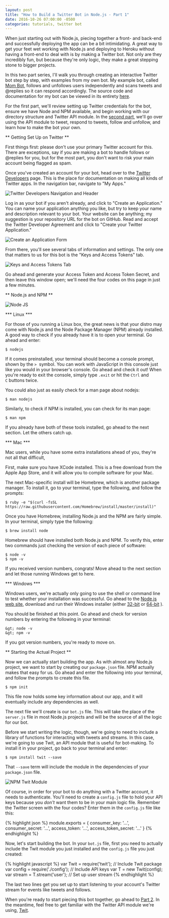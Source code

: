 ```yaml
---
layout: post
title: "How to Build a Twitter Bot in Node.js - Part 1"
date: 2016-10-26 07:00:00 -0500
categories: tutorials, twitter bot
---
```

When just starting out with Node.js, piecing together a front- and back-end and successfully deploying the app can be a bit intimidating. A great way to get your feet wet working with Node.js and deploying to Heroku without having a front-end to deal with is by making a Twitter bot. Not only are they incredibly fun, but because they're only logic, they make a great stepping stone to bigger projects.

In this two part series, I'll walk you through creating an interactive Twitter bot step by step, with examples from my own bot. My example bot, called [Mom Bot](https://twitter.com/the_mother_bot), follows and unfollows users independently and scans tweets and @replies so it can respond accordingly. The source code and documentation for my bot can be viewed in its entirety [here](https://github.com/chznbaum/the-mom-bot).

For the first part, we'll review setting up Twitter credentials for the bot, ensure we have Node and NPM available, and begin working with our directory structure and Twitter API module. In the [second part](http://45.55.222.215/2016-10-31-how-to-build-a-twitter-bot-in-nodejs-part-2), we'll go over using the API module to tweet, respond to tweets, follow and unfollow, and learn how to make the bot your own.

** Getting Set Up on Twitter **

First things first: please don't use your primary Twitter account for this. There are exceptions, say if you are making a bot to handle follows or @replies for you, but for the most part, you don't want to risk your main account being flagged as spam.

Once you've created an account for your bot, head over to the [Twitter Developers](https://dev.twitter.com) page. This is the place for documentation on making all kinds of Twitter apps. In the navigation bar, navigate to "My Apps."

![Twitter Developers Navigation and Header](http://45.55.222.215/assets/Screenshot-from-2016-10-27-00-38-04.png)

Log in as your bot if you aren't already, and click to "Create an Application." You can name your application anything you like, but try to keep your name and description relevant to your bot. Your website can be anything; my suggestion is your repository URL for the bot on GitHub. Read and accept the Twitter Developer Agreement and click to "Create your Twitter Application."

![Create an Application Form](http://45.55.222.215/assets/create_an_application.jpg)

From there, you'll see several tabs of information and settings. The only one that matters to us for this bot is the "Keys and Access Tokens" tab.

![Keys and Access Tokens Tab](http://45.55.222.215/assets/keys_and_access_tab.jpg)

Go ahead and generate your Access Token and Access Token Secret, and then leave this window open; we'll need the four codes on this page in just a few minutes.

** Node.js and NPM **

![Node JS](http://45.55.222.215/assets/Node.js_logo.png)

*** Linux ***

For those of you running a Linux box, the great news is that your distro may come with Node.js and the Node Package Manager (NPM) already installed. A good way to check if you already have it is to open your terminal. Go ahead and enter:

    $ nodejs

If it comes preinstalled, your terminal should become a console prompt, shown by the `>`  symbol. You can work with JavaScript in this console just like you would in your browser's console. Go ahead and check it out! When you're ready to exit the console, simply type `.exit` or hit the `Ctrl` and `C` buttons twice.

You could also just as easily check for a man page about nodejs:

    $ man nodejs

Similarly, to check if NPM is installed, you can check for its man page:

    $ man npm

If you already have both of these tools installed, go ahead to the next section. Let the others catch up.

*** Mac ***

Mac users, while you have some extra installations ahead of you, they're not all that difficult,

First, make sure you have XCode installed. This is a free download from the Apple App Store, and it will allow you to compile software for your Mac.

The next Mac-specific install will be Homebrew, which is another package manager. To install it, go to your terminal, type the following, and follow the prompts:

    $ ruby -e "$(curl -fsSL https://raw.githubusercontent.com/Homebrew/install/master/install)"

Once you have Homebrew, installing Node.js and the NPM are fairly simple. In your terminal, simply type the following:

    $ brew install node

Homebrew should have installed both Node.js and NPM. To verify this, enter two commands just checking the version of each piece of software:

    $ node -v
    $ npm -v

If you received version numbers, congrats! Move ahead to the next section and let those running Windows get to here.

*** Windows ***

Windows users, we're actually only going to use the shell or command line to test whether your installation was successful. Go ahead to the [Node.js web site](https://nodejs.org/en/download/), download and run their Windows installer (either [32-bit](https://nodejs.org/dist/v4.6.1/node-v4.6.1-x86.msi) or [64-bit](https://nodejs.org/dist/v4.6.1/node-v4.6.1-x64.msi) ).

You should be finished at this point. Go ahead and check for version numbers by entering the following in your terminal:

    &gt; node -v
    &gt; npm -v

If you got version numbers, you're ready to move on.

** Starting the Actual Project **

Now we can actually start building the app. As with almost any Node.js project, we want to start by creating our `package.json` file. NPM actually makes that easy for us. Go ahead and enter the following into your terminal, and follow the prompts to create this file.

    $ npm init

This file now holds some key information about our app, and it will eventually include any dependencies as well.

The next file we'll create is our `bot.js` file. This will take the place of the `server.js` file in most Node.js projects and will be the source of all the logic for our bot.

Before we start writing the logic, though, we're going to need to include a library of functions for interacting with tweets and streams. In this case, we're going to use Twit, an API module that is useful for bot-making. To install it in your project, go back to your terminal and enter:

    $ npm install twit --save

That `--save` term will include the module in the dependencies of your `package.json` file.

![NPM Twit Module](http://45.55.222.215/assets/Screenshot-from-2016-10-27-01-00-43.png)

Of course, in order for your bot to do anything with a Twitter account, it needs to authenticate. You'll need to create a `config.js` file to hold your API keys because you *don't* want them to be in your main logic file. Remember the Twitter screen with the four codes? Enter them in the `config.js` file like this:

{% highlight json %}
module.exports = {
  consumer_key: '...',
  consumer_secret: '...',
  access_token: '...',
  access_token_secret: '...'
}
{% endhighlight %}

Now, let's start building the bot. In your `bot.js` file, first you need to actually include the Twit module you just installed and the `config.js` file you just created:

{% highlight javascript %}
var Twit = require('twit'); // Include Twit package
var config = require('./config'); // Include API keys
var T = new Twit(config);
var stream = T.stream('user'); // Set up user stream
{% endhighlight %}

The last two lines get you set up to start listening to your account's Twitter stream for events like tweets and follows.

When you're ready to start piecing this bot together, go ahead to [Part 2](http://45.55.222.215/2016-10-31-how-to-build-a-twitter-bot-in-nodejs-part-2). In the meantime, feel free to get familiar with the Twitter API module we're using, [Twit](https://github.com/ttezel/twit).